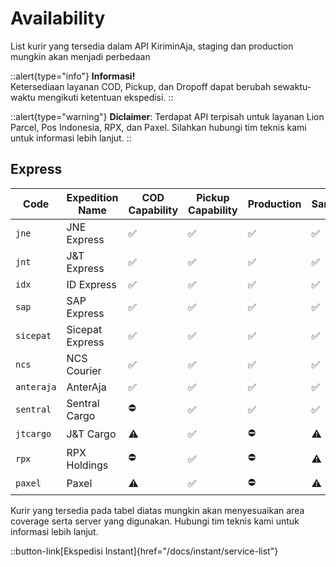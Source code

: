 # Availability
List kurir yang tersedia dalam API KiriminAja, staging dan production mungkin akan menjadi perbedaan

::alert{type="info"}
**Informasi!** <br/>
Ketersediaan layanan COD, Pickup, dan Dropoff dapat berubah sewaktu-waktu mengikuti ketentuan ekspedisi.
::

::alert{type="warning"}
**Diclaimer**: Terdapat API terpisah untuk layanan Lion Parcel, Pos Indonesia, RPX, dan Paxel. Silahkan hubungi tim teknis kami untuk informasi lebih lanjut.
::


## Express

| Code         | Expedition Name | COD Capability | Pickup Capability | Production | Sandbox |
|--------------|-----------------|----------------|-------------------|------------|---------|
| ``jne``      | JNE Express     | ✅              | ✅                 | ✅          | ✅       |
| ``jnt``      | J&T Express     | ✅              | ✅                 | ✅          | ✅       |
| ``idx``      | ID Express      | ✅              | ✅                 | ✅          | ✅       |
| ``sap``      | SAP Express     | ✅              | ✅                 | ✅          | ✅       |
| ``sicepat``  | Sicepat Express | ✅              | ✅                 | ✅          | ✅       |
| ``ncs``      | NCS Courier     | ✅              | ✅                 | ✅          | ✅       |
| ``anteraja`` | AnterAja        | ✅              | ✅                 | ✅          | ✅       |
| ``sentral``  | Sentral Cargo   | ⛔              | ✅                 | ✅          | ✅       |
| ``jtcargo``  | J&T Cargo       | ⚠️             | ✅                 | ⛔          | ⚠️      |
| ``rpx``      | RPX Holdings    | ⛔              | ✅                 | ⛔          | ⚠️      |
| ``paxel``    | Paxel           | ⚠️             | ✅                 | ⛔          | ⚠️      |

Kurir yang tersedia pada tabel diatas mungkin akan menyesuaikan area coverage serta server yang digunakan. Hubungi tim teknis kami untuk informasi lebih lanjut.

::button-link[Ekspedisi Instant]{href="/docs/instant/service-list"}
